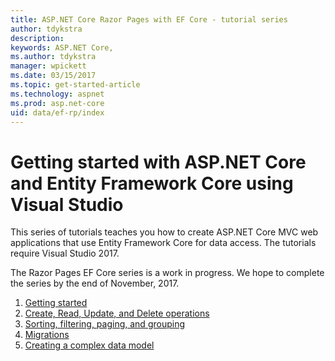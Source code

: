 ```yaml
---
title: ASP.NET Core Razor Pages with EF Core - tutorial series
author: tdykstra
description: 
keywords: ASP.NET Core,
ms.author: tdykstra
manager: wpickett
ms.date: 03/15/2017
ms.topic: get-started-article
ms.technology: aspnet
ms.prod: asp.net-core
uid: data/ef-rp/index
---
```

# Getting started with ASP.NET Core and Entity Framework Core using Visual Studio

This series of tutorials teaches you how to create ASP.NET Core MVC web applications that use Entity Framework Core for data access. The tutorials require Visual Studio 2017.

The Razor Pages EF Core series is a work in progress. We hope to complete the series by the end of November, 2017.

1. [Getting started](xref:data/ef-rp/intro)
2. [Create, Read, Update, and Delete operations](xref:data/ef-rp/crud)
3. [Sorting, filtering, paging, and grouping](xref:data/ef-rp/sort-filter-page)
4. [Migrations](xref:data/ef-rp/migrations)
5. [Creating a complex data model](xref:data/ef-rp/complex-data-model)
<!--
6. [Reading related data](xref:data/ef-mvc/read-related-data)
7. [Updating related data](xref:data/ef-mvc/update-related-data)
8. [Handling concurrency conflicts](xref:data/ef-mvc/concurrency)
9. [Inheritance](xref:data/ef-mvc/inheritance)
10. [Advanced topics](xref:data/ef-mvc/advanced)
-->
